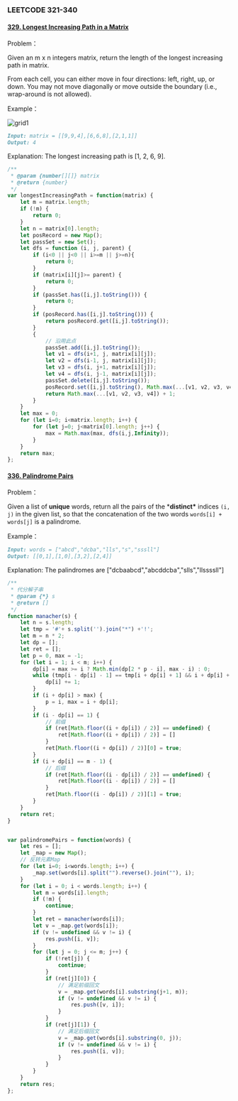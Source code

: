 ### **LEETCODE 321-340**

#### **[329. Longest Increasing Path in a Matrix](https://leetcode-cn.com/problems/longest-increasing-path-in-a-matrix/)**

Problem：

Given an m x n integers matrix, return the length of the longest increasing path in matrix.

From each cell, you can either move in four directions: left, right, up, or down. You may not move diagonally or move outside the boundary (i.e., wrap-around is not allowed).

Example：

![grid1](https://github.com/xingwy/Hugging-Algorithm/blob/master/images/grid1.jpg)

```markdown
Input: matrix = [[9,9,4],[6,6,8],[2,1,1]]
Output: 4
```

Explanation: The longest increasing path is [1, 2, 6, 9].

```js
/**
 * @param {number[][]} matrix
 * @return {number}
 */
var longestIncreasingPath = function(matrix) {
    let m = matrix.length;
    if (!m) {
        return 0;
    }
    let n = matrix[0].length;
    let posRecord = new Map();
    let passSet = new Set();
    let dfs = function (i, j, parent) {
        if (i<0 || j<0 || i>=m || j>=n){
            return 0;
        }
        if (matrix[i][j]>= parent) {
            return 0;
        }
        if (passSet.has([i,j].toString())) {
            return 0;
        }
        if (posRecord.has([i,j].toString())) {
            return posRecord.get([i,j].toString());
        }
        {
            // 沿用此点
            passSet.add([i,j].toString());
            let v1 = dfs(i+1, j, matrix[i][j]);
            let v2 = dfs(i-1, j, matrix[i][j]);
            let v3 = dfs(i, j+1, matrix[i][j]);
            let v4 = dfs(i, j-1, matrix[i][j]);
            passSet.delete([i,j].toString());
            posRecord.set([i,j].toString(), Math.max(...[v1, v2, v3, v4]) + 1);
            return Math.max(...[v1, v2, v3, v4]) + 1;
        }
    }
    let max = 0;
    for (let i=0; i<matrix.length; i++) {
        for (let j=0; j<matrix[0].length; j++) {
            max = Math.max(max, dfs(i,j,Infinity));
        }
    }
    return max;
};
```

#### **[336. Palindrome Pairs](https://leetcode-cn.com/problems/palindrome-pairs/)**

Problem：

Given a list of **unique** words, return all the pairs of the ***distinct\*** indices `(i, j)` in the given list, so that the concatenation of the two words `words[i] + words[j]` is a palindrome.

Example：

```markdown
Input: words = ["abcd","dcba","lls","s","sssll"]
Output: [[0,1],[1,0],[3,2],[2,4]]
```

Explanation: The palindromes are ["dcbaabcd","abcddcba","slls","llssssll"]

```js
/**
 * 代分解子串
 * @param {*} s
 * @return [] 
 */
function manacher(s) {
    let n = s.length;
    let tmp = '#'+ s.split('').join("*") +'!';
    let m = n * 2;
    let dp = [];
    let ret = [];
    let p = 0, max = -1;
    for (let i = 1; i < m; i++) {
        dp[i] = max >= i ? Math.min(dp[2 * p - i], max - i) : 0;
        while (tmp[i - dp[i] - 1] == tmp[i + dp[i] + 1] && i + dp[i] + 1 < m) {
            dp[i] += 1;
        }
        if (i + dp[i] > max) {
            p = i, max = i + dp[i];
        }
        if (i - dp[i] == 1) {
            // 前缀
            if (ret[Math.floor((i + dp[i]) / 2)] == undefined) {
                ret[Math.floor((i + dp[i]) / 2)] = []
            }
            ret[Math.floor((i + dp[i]) / 2)][0] = true;
        }
        if (i + dp[i] == m - 1) {
            // 后缀
            if (ret[Math.floor((i - dp[i]) / 2)] == undefined) {
                ret[Math.floor((i - dp[i]) / 2)] = []
            }
            ret[Math.floor((i - dp[i]) / 2)][1] = true;
        }
    }
    return ret;
}


var palindromePairs = function(words) {
    let res = [];
    let _map = new Map();
    // 反转元素Map
    for (let i=0; i<words.length; i++) {
        _map.set(words[i].split("").reverse().join(""), i);
    }
    for (let i = 0; i < words.length; i++) {
        let m = words[i].length;
        if (!m) {
            continue;
        }
        let ret = manacher(words[i]);
        let v = _map.get(words[i]);
        if (v != undefined && v != i) {
            res.push([i, v]);
        }
        for (let j = 0; j <= m; j++) {
            if (!ret[j]) {
                continue;
            }
            if (ret[j][0]) {
                // 满足前缀回文
                v = _map.get(words[i].substring(j+1, m));
                if (v != undefined && v != i) {
                    res.push([v, i]);
                }
            }
            if (ret[j][1]) {
                // 满足后缀回文
                v = _map.get(words[i].substring(0, j));
                if (v != undefined && v != i) {
                    res.push([i, v]);
                }
            }
        }
    }
    return res;
};
```

